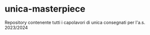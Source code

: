 # unica-masterpiece
Repository contenente tutti i capolavori di unica consegnati per l'a.s. 2023/2024
